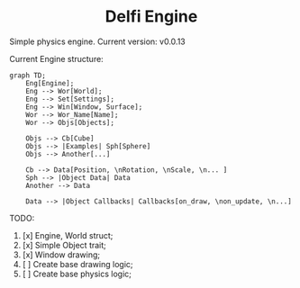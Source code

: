<h1 align="center">Delfi Engine</h1>

Simple physics engine. Current version: v0.0.13

Current Engine structure:

```mermaid
graph TD;
    Eng[Engine];
    Eng --> Wor[World];
    Eng --> Set[Settings];
    Eng --> Win[Window, Surface];
    Wor --> Wor_Name[Name];
    Wor --> Objs[Objects];
    
    Objs --> Cb[Cube]
    Objs --> |Examples| Sph[Sphere]
    Objs --> Another[...]

    Cb --> Data[Position, \nRotation, \nScale, \n... ]
    Sph --> |Object Data| Data
    Another --> Data
    
    Data --> |Object Callbacks| Callbacks[on_draw, \non_update, \n...]

```

TODO:
1. [x] Engine, World struct;
2. [x] Simple Object trait;
3. [x] Window drawing;
4. [ ] Create base drawing logic;
5. [ ] Create base physics logic;